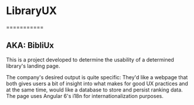 # LibraryUX
===========
## AKA: BibliUx

This is a project developed to determine the usability of a determined library's landing page.

The company's desired output is quite specific:
They'd like a webpage that both gives users a bit of insight into what makes for good UX practices and at the same time, would like a database to store and persist ranking data.
The page uses Angular 6's i18n for internationalization purposes.